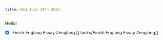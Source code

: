 ```yaml
---
title: Wed July 19th 2023
---
```


Hello!
- [x] Finish Englang Essay #englang [[.tasks/Finish Englang Essay #englang]]
